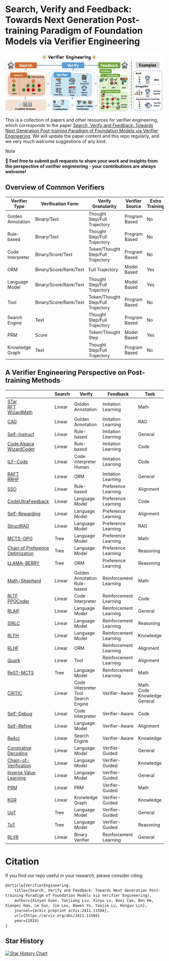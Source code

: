 # Search, Verify and Feedback: Towards Next Generation Post-training Paradigm of Foundation Models via Verifier Engineering


![Overview](images/framework.png)


This is a collection of papers and other resources for verifier engineering, which corresponds to the paper [Search, Verify and Feedback: Towards Next Generation Post-training Paradigm of Foundation Models via Verifier Engineering](paper/ve.pdf). We will update the paper content and this repo regularly, and we very much welcome suggestions of any kind.

> [!NOTE]  
> 🌟 **Feel free to submit pull requests to share your work and insights from the perspective of verifier engineering - your contributions are always welcome!**



## Overview of Common Verifiers

| **Verifier Type**    | **Verification Form**           | **Verify Granularity**               | **Verifier Source**   | **Extra Training** |
|-----------------------|---------------------------------|---------------------------------------|-----------------------|--------------------|
| Golden Annotation     | Binary/Text                   | Thought Step/Full Trajectory         | Program Based         | No                 |
| Rule-based            | Binary/Text                   | Thought Step/Full Trajectory         | Program Based         | No                 |
| Code Interpreter      | Binary/Score/Text             | Token/Thought Step/Full Trajectory   | Program Based         | No                 |
| ORM                   | Binary/Score/Rank/Text        | Full Trajectory                      | Model Based           | Yes                |
| Language Model        | Binary/Score/Rank/Text        | Thought Step/Full Trajectory         | Model Based           | Yes                |
| Tool                  | Binary/Score/Rank/Text        | Token/Thought Step/Full Trajectory   | Program Based         | No                 |
| Search Engine         | Text                          | Thought Step/Full Trajectory         | Program Based         | No                 |
| PRM                   | Score                         | Token/Thought Step                   | Model Based           | Yes                |
| Knowledge Graph       | Text                          | Thought Step/Full Trajectory         | Program Based         | No                 |


## A Verifier Engineering Perspective on Post-training Methods






|  | Search         | Verify                          | Feedback                   | Task                   |
|---------------------------|-----------------------------------|----------------------------------|-----------------------------------|------------------------|
| [STar](https://arxiv.org/abs/2203.14465) <br>  [RFT](https://arxiv.org/abs/2308.01825) <br>  [WizardMath](https://arxiv.org/abs/2308.09583)    | Linear                            | Golden Annotation               | Imitation Learning     | Math       |
| [CAG](https://arxiv.org/abs/2404.06809)                      | Linear                            | Golden Annotation               | Imitation Learning     | RAG        |
| [Self-Instruct](https://arxiv.org/abs/2212.10560)            | Linear                     | Rule-based                      | Imitation Learning     | General    |
| [Code Alpaca](https://github.com/sahil280114/codealpaca) <br>  [WizardCoder](https://arxiv.org/abs/2306.08568) | Linear                            | Rule-based                      | Imitation Learning     | Code       |
| [ILF-Code](https://arxiv.org/abs/2303.16749)                 | Linear                      | Code interpreter <br>  Human        | Imitation Learning     | Code       |
| [RAFT](https://arxiv.org/abs/2403.10131) <br>  [RRHF](https://arxiv.org/abs/2304.05302)                | Linear                            | ORM                             | Imitation Learning     | General    |
| [SSO](https://arxiv.org/abs/2410.17131)                      | Linear                            | Rule-based                      | Preference Learning    | Alignment  |
| [CodeUltraFeedback](https://arxiv.org/abs/2403.09032)        | Linear                            | Language Model                  | Preference Learning    | Code       |
| [Self-Rewarding](https://arxiv.org/abs/2401.10020)           | Linear                            | Language Model                  | Preference Learning    | Alignment  |
| [StructRAG](https://arxiv.org/abs/2410.08815)                | Linear                            | Language Model                  | Preference Learning    | RAG        |
| [MCTS-DPO](https://arxiv.org/html/2405.00451v2)                 | Tree                              | Language Model                  | Preference Learning    | Math       |
| [Chain of Preference Optimization](https://arxiv.org/abs/2406.09136) | Tree                     | Language Model                  | Preference Learning    | Reasoning  |
| [LLAMA-BERRY](https://arxiv.org/abs/2410.02884)              | Tree                              | ORM                             | Preference Learning    | Reasoning  |
| [Math-Shepherd](https://arxiv.org/abs/2312.08935)            | Linear                            | Golden Annotation <br>  Rule-based  | Reinforcement Learning | Math       |
| [RLTF](https://arxiv.org/abs/2307.04349) <br>  [PPOCoder](https://arxiv.org/abs/2301.13816)           | Linear                            | Code Interpreter                | Reinforcement Learning | Code       |
| [RLAIF](https://openreview.net/forum?id=AAxIs3D2ZZ)                    | Linear                            | Language Model                  | Reinforcement Learning | General    |
| [SIRLC](https://arxiv.org/abs/2305.14483)                    | Linear                            | Language Model                  | Reinforcement Learning | Reasoning  |
| [RLFH](https://arxiv.org/abs/2406.12221)                     | Linear                            | Language Model                  | Reinforcement Learning | Knowledge  |
| [RLHF](https://arxiv.org/abs/2203.02155)                     | Linear                            | ORM                             | Reinforcement Learning | Alignment  |
| [Quark](https://arxiv.org/abs/2205.13636)                   | Linear                            | Tool                            | Reinforcement Learning | Alignment  |
| [ReST-MCTS](https://arxiv.org/abs/2406.03816)               | Tree                              | Language Model                  | Reinforcement Learning | Math       |
| [CRITIC](https://arxiv.org/abs/2305.11738)                   | Linear                            | Code Interpreter <br>  Tool <br>  Search Engine | Verifier-Aware  | Math <br>  Code <br>  Knowledge <br>  General |
| [Self-Debug](https://arxiv.org/abs/2304.05128)           | Linear                            | Code Interpreter                | Verifier-Aware         | Code       |
| [Self-Refine](https://arxiv.org/abs/2303.17651)              | Linear                            | Language Model                  | Verifier-Aware         | Alignment  |
| [ReAct](https://arxiv.org/abs/2210.03629)                    | Linear                            | Search Engine                   | Verifier-Aware         | Knowledge  |
| [Constrative Decoding](https://arxiv.org/abs/2210.15097)     | Linear                            | Language Model                  | Verifier-Guided        | General    |
| [Chain-of-Verification](https://arxiv.org/abs/2309.11495)    | Linear                            | Language Model                  | Verifier-Guided        | Knowledge  |
| [Inverse Value Learning](https://arxiv.org/abs/2410.21027)   | Linear                            | Language Model                  | Verifier-Guided        | General    |
| [PRM](https://arxiv.org/abs/2305.20050)                  | Linear                            | PRM                             | Verifier-Guided        | Math       |
| [KGR](https://arxiv.org/abs/2311.13314)                      | Linear                            | Knowledge Graph                 | Verifier-Guided        | Knowledge  |
| [UoT](https://arxiv.org/abs/2402.03271)                      | Tree                              | Language Model                  | Verifier-Guided        | General    |
| [ToT](https://arxiv.org/abs/2305.10601)                      | Tree                              | Language Model                  | Verifier-Guided        | Reasoning  |
| [RLVR](https://arxiv.org/pdf/2411.15124)                | Linear                            | Binary Verifier                       | Reinforcement Learning | General    |




# Citation

If you find our repo useful in your research, please consider citing:

```
@article{VerifierEngineering,
    title={Search, Verify and Feedback: Towards Next Generation Post-training Paradigm of Foundation Models via Verifier Engineering},
    author={Xinyan Guan, Yanjiang Liu, Xinyu Lu, Boxi Cao, Ben He, Xianpei Han, Le Sun, Jie Lou, Bowen Yu, Yaojie Lu, Hongyu Lin},
    journal={arXiv preprint arXiv:2411.11504},
    url={https://arxiv.org/abs/2411.11504}
    year={2024}
}

```


## Star History

[![Star History Chart](https://api.star-history.com/svg?repos=icip-cas/Verifier-Engineering&type=Date)](https://star-history.com/#icip-cas/Verifier-Engineering&Date)
